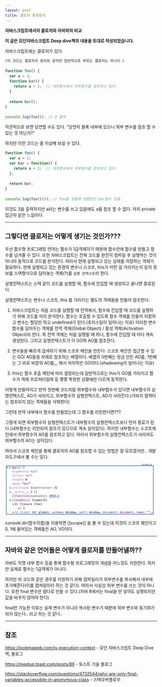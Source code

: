 ```yaml
---
layout: post
title: 클로저 동작방식
---
```


**자바스크립트에서의 클로저와 자바와의 비교**

**이 글은 모던자바스크립트 Deep dive책의 내용을 토대로 작성되었습니다.**

자바스크립트에는 클로저가 있다.

```javascript
(이 코드는 클로저의 원리와 같지만 일반적으로 부르는 클로저는 아니다.)

function foo() {
  var a = 1;
  function bar() {
    return a + 2;  // 내부함수에서 외부함수를 참조하고 있다.
  }
  
  return bar();
}

console.log(foo()); // 3 출력
```

직관적으로 보면 당연할 수도 있다. "당연히 블록 내부에 있으니 외부 변수를 참조 할 수 있는 것 아닌가?"



하지만 이런 코드는 좀 이상해 보일 수 있다.

```javascript
function foo() {
  var a = 1;
  var bar = function() {
    return a + 2;  // 내부함수에서 외부함수를 참조하고 있다.
  };
  
  return bar;
}

console.log(foo()()); // foo를 호출해 반환받은 bar함수 호출
```

이것도 3을 출력하지만 a라는 변수를 쓰고 있음에도 a를 참조 할 수 없다. 마치 private 접근자 같은 느낌이다.

---
## 그렇다면 클로저는 어떻게 생기는 것인가???

우선 함수형 프로그래밍 언어는 함수가 1급객체이기 때문에 함수안에 함수를 만들고 함수를 넘겨줄 수 있다. 또한 자바스크립트는 전체 코드를 완전히 컴파일 후 실행하는 것이 아니라 동적으로 코드를 분석한다. 따라서 현재 실행되고 있는 상태를 저장하는 객체가 필요하다.  현재 실행되고 있는 환경의 변수나 스코프, this가 어떤 걸 가리키는지 등의 정보를 스택형식으로 담아놓는 객체(?)를 `실행 컨텍스트`라 한다. 

실행컨텍스트는 스택 같이 코드를 실행할 때, 함수에 진입할 때 생성되고 끝나면 종료된다. 

실행컨텍스트는 변수나 스코프, this 를 가리키는 별도의 객체들을 만들어 참조한다.

1. 자바스크립트는 처음 코드를 실행할 때 전역에서, 함수에 진입할 때 코드를 실행하기 위해 코드를 미리 분석한다. 함수는 호출할 수 있도록 함수 객체를 만들어 저장하고 변수는 할당만 하고 undefined가 된다.(호이스팅이 일어나는 이유) 이러한 변수 함수를 담아두는 객체를 전역 객체(Global Object) / 활성 객체(Activation Object)라 한다. 즉 전역 객체는 처음 실행될 때 하나, 함수에 진입할 때 마다 계속 생성된다. 그리고 실행컨텍스트가 이 GO와 AO를 참조한다. 

2. 변수들을 빠르게 검색하기 위해 스코프 체인을 만든다. 스코프 체인은 접근할 수 있는 GO/ AO들을 차례로 참조하는 배열이다. 배열의 0번째는 방금 만든 AO를, 1번째는 그 바로 바깥의 AO를,,, 해서 마지막은 GO이다.(shadowing이 일어나는 이유)
3. this는 함수 호출 패턴에 따라 결정되는데 일반적으로는 this가 GO를 가리키고 함수가 객체 프로퍼티일때 등 몇몇 특정한 상황에만 다르게 동작한다. 



이렇게 만들어지고 만약 첫번째 코드처럼 외부함수와 내부함수가 있다면 내부함수의 실행컨텍스트, AO가 사라지고, 외부함수의 실행컨텍스트, AO가 사라진다.(가비지 컬렉터는 참조되지 않는 객체들을 삭제한다)

그런데 만약 내부에서 함수를 만들었는데 그 함수를 리턴한다면???

그렇게 되면 외부함수의 실행컨텍스트가 내부함수의 실행컨텍스트보다 먼저 종료가 된다.(내부함수는 리턴되어 참조가 있으므로 계속 살아있다). 하지만 내부함수는 스코프체인에서 외부함수의 AO를 참조하고 있다. 따라서 외부함수의 실행컨텍스트가 사라져도 외부함수의 AO는 살아있다.

따라서 스코프 체인을 통해 클로저의 AO를 참조할 수 있는 방법은 잘 모르겠지만.. 개발자도구에서 볼 수는 있다.

![](/images/클로저.png)

console.dir(함수이름)을 이용하면 [[scope]] 을 볼 수 있는데 이것이 스코프 체인이고 0, 1에 들어있는 객체들은 AO, VO이다.

---

## 자바와 같은 언어들은 어떻게 클로저를 만들어낼까??

자바도 익명 내부 함수 등을 통해 함수형 프로그래밍의 개념을 어느정도 지원한다. 하지만 실제로 함수는 1급객체가 아니다.

하지만 위 코드와 같은 경우를 지원하기 위해 컴파일러가 외부변수를 복사해서 내부에 추가해준다(이를 캡쳐링이라 하는 것 같다). 따라서 사실상 외부 변수를 쓰는 것이 아니다. 또한 final 변수만 람다로 만들 수 있다.(자바 8에서는 final을 안 넣어도 실행되지만 값을 바꾸지 않아야 한다)

final만 가능한 이유는 실제 변수가 아니라 복사된 변수기 때문에 외부 변수와 동기화가 되지 않는다.. 라고 하는 것 같다..


---

## 참조

<https://poiemaweb.com/js-execution-context> - 모던 자바스크립트 Deep Dive 책, 블로그

<https://meetup.toast.com/posts/86> - 토스트 기술 블로그

<https://stackoverflow.com/questions/4732544/why-are-only-final-variables-accessible-in-anonymous-class> - 스택오버플로우